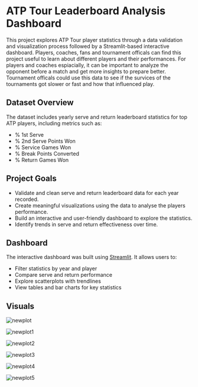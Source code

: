 # ATP Tour Leaderboard Analysis Dashboard

This project explores ATP Tour player statistics through a data validation and visualization process followed by a Streamlit-based interactive dashboard.
Players, coaches, fans and tournament officals can find this project useful to learn about different players and their performances. For players and coaches espiacially, it can be 
important to analyze the opponent before a match and get more insights to prepare better. Tournament officals could use this data to see if the survices of the tournaments got slower 
or fast and how that influenced play.

## Dataset Overview

The dataset includes yearly serve and return leaderboard statistics for top ATP players, including metrics such as:
- % 1st Serve
- % 2nd Serve Points Won
- % Service Games Won
- % Break Points Converted
- % Return Games Won

## Project Goals

- Validate and clean serve and return leaderboard data for each year recorded.
- Create meaningful visualizations using the data to analyse the players performance.
- Build an interactive and user-friendly dashboard to explore the statistics.
- Identify trends in serve and return effectiveness over time.

##  Dashboard

The interactive dashboard was built using [Streamlit](https://streamlit.io). It allows users to:
- Filter statistics by year and player
- Compare serve and return performance
- Explore scatterplots with trendlines
- View tables and bar charts for key statistics

## Visuals
![newplot](https://github.com/user-attachments/assets/6842a125-938d-4169-a908-ec3a7178bc50)

![newplot1](https://github.com/user-attachments/assets/a11fdf57-7c9e-4b58-be22-45870c46c314)

![newplot2](https://github.com/user-attachments/assets/67627eeb-5cc5-403c-acbb-b3c5812bff57)

![newplot3](https://github.com/user-attachments/assets/9e7e1c45-878b-4c17-a86e-dee746ebf133)

![newplot4](https://github.com/user-attachments/assets/e8579daa-c11a-4920-a242-0bdf1406705a)

![newplot5](https://github.com/user-attachments/assets/51d66eb9-eb6e-470a-8dd1-6b13e29df0d0)
